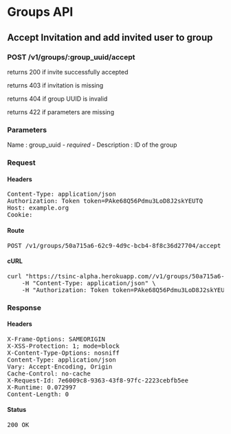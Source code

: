 # Groups API

## Accept Invitation and add invited user to group

### POST /v1/groups/:group_uuid/accept

returns 200 if invite successfully accepted

returns 403 if invitation is missing

returns 404 if group UUID is invalid

returns 422 if parameters are missing

### Parameters

Name : group_uuid *- required -*
Description : ID of the group

### Request

#### Headers

<pre>Content-Type: application/json
Authorization: Token token=PAke68Q56Pdmu3LoD8J2skYEUTQ
Host: example.org
Cookie: </pre>

#### Route

<pre>POST /v1/groups/50a715a6-62c9-4d9c-bcb4-8f8c36d27704/accept</pre>

#### cURL

<pre class="request">curl &quot;https://tsinc-alpha.herokuapp.com//v1/groups/50a715a6-62c9-4d9c-bcb4-8f8c36d27704/accept&quot; -d &#39;&#39; -X POST \
	-H &quot;Content-Type: application/json&quot; \
	-H &quot;Authorization: Token token=PAke68Q56Pdmu3LoD8J2skYEUTQ&quot;</pre>

### Response

#### Headers

<pre>X-Frame-Options: SAMEORIGIN
X-XSS-Protection: 1; mode=block
X-Content-Type-Options: nosniff
Content-Type: application/json
Vary: Accept-Encoding, Origin
Cache-Control: no-cache
X-Request-Id: 7e6009c8-9363-43f8-97fc-2223cebfb5ee
X-Runtime: 0.072997
Content-Length: 0</pre>

#### Status

<pre>200 OK</pre>

